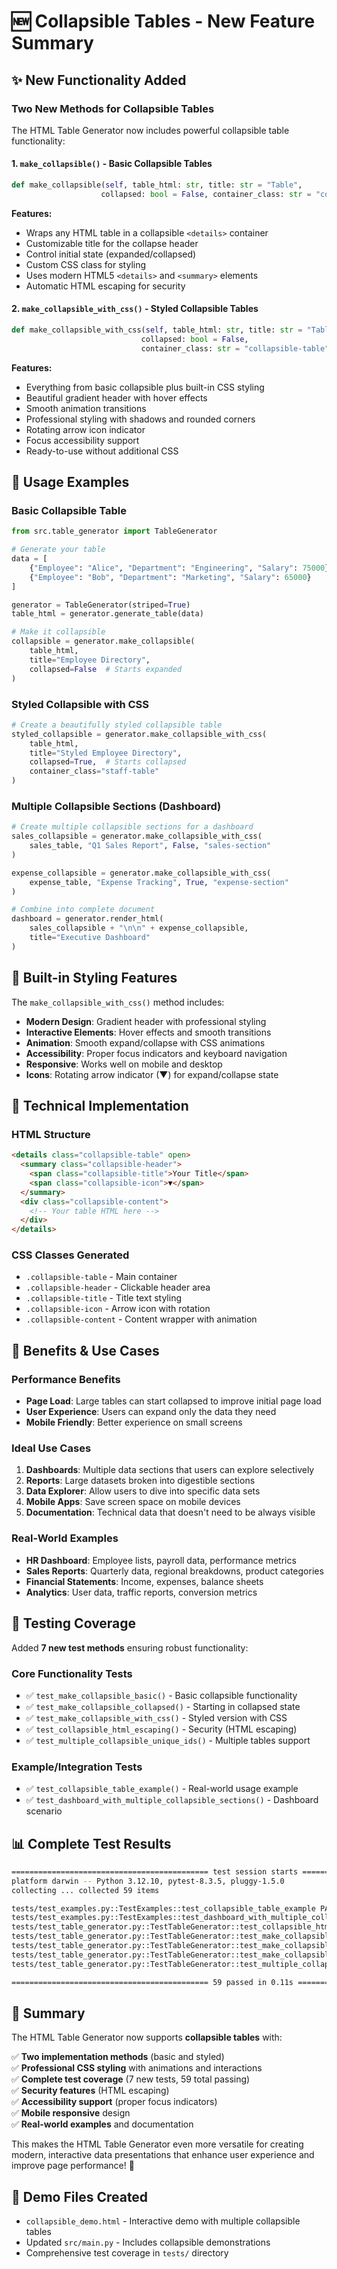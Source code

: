# 🆕 Collapsible Tables - New Feature Summary

## ✨ New Functionality Added

### **Two New Methods for Collapsible Tables**

The HTML Table Generator now includes powerful collapsible table functionality:

#### 1. `make_collapsible()` - Basic Collapsible Tables
```python
def make_collapsible(self, table_html: str, title: str = "Table", 
                    collapsed: bool = False, container_class: str = "collapsible-table") -> str
```

**Features:**
- Wraps any HTML table in a collapsible `<details>` container
- Customizable title for the collapse header
- Control initial state (expanded/collapsed)
- Custom CSS class for styling
- Uses modern HTML5 `<details>` and `<summary>` elements
- Automatic HTML escaping for security

#### 2. `make_collapsible_with_css()` - Styled Collapsible Tables
```python
def make_collapsible_with_css(self, table_html: str, title: str = "Table", 
                             collapsed: bool = False, 
                             container_class: str = "collapsible-table") -> str
```

**Features:**
- Everything from basic collapsible plus built-in CSS styling
- Beautiful gradient header with hover effects
- Smooth animation transitions
- Professional styling with shadows and rounded corners
- Rotating arrow icon indicator
- Focus accessibility support
- Ready-to-use without additional CSS

## 🎯 Usage Examples

### **Basic Collapsible Table**
```python
from src.table_generator import TableGenerator

# Generate your table
data = [
    {"Employee": "Alice", "Department": "Engineering", "Salary": 75000},
    {"Employee": "Bob", "Department": "Marketing", "Salary": 65000}
]

generator = TableGenerator(striped=True)
table_html = generator.generate_table(data)

# Make it collapsible
collapsible = generator.make_collapsible(
    table_html,
    title="Employee Directory",
    collapsed=False  # Starts expanded
)
```

### **Styled Collapsible with CSS**
```python
# Create a beautifully styled collapsible table
styled_collapsible = generator.make_collapsible_with_css(
    table_html,
    title="Styled Employee Directory", 
    collapsed=True,  # Starts collapsed
    container_class="staff-table"
)
```

### **Multiple Collapsible Sections (Dashboard)**
```python
# Create multiple collapsible sections for a dashboard
sales_collapsible = generator.make_collapsible_with_css(
    sales_table, "Q1 Sales Report", False, "sales-section"
)

expense_collapsible = generator.make_collapsible_with_css(
    expense_table, "Expense Tracking", True, "expense-section"
)

# Combine into complete document
dashboard = generator.render_html(
    sales_collapsible + "\n\n" + expense_collapsible,
    title="Executive Dashboard"
)
```

## 🎨 Built-in Styling Features

The `make_collapsible_with_css()` method includes:

- **Modern Design**: Gradient header with professional styling
- **Interactive Elements**: Hover effects and smooth transitions
- **Animation**: Smooth expand/collapse with CSS animations
- **Accessibility**: Proper focus indicators and keyboard navigation
- **Responsive**: Works well on mobile and desktop
- **Icons**: Rotating arrow indicator (▼) for expand/collapse state

## 🔧 Technical Implementation

### **HTML Structure**
```html
<details class="collapsible-table" open>
  <summary class="collapsible-header">
    <span class="collapsible-title">Your Title</span>
    <span class="collapsible-icon">▼</span>
  </summary>
  <div class="collapsible-content">
    <!-- Your table HTML here -->
  </div>
</details>
```

### **CSS Classes Generated**
- `.collapsible-table` - Main container
- `.collapsible-header` - Clickable header area
- `.collapsible-title` - Title text styling
- `.collapsible-icon` - Arrow icon with rotation
- `.collapsible-content` - Content wrapper with animation

## 🚀 Benefits & Use Cases

### **Performance Benefits**
- **Page Load**: Large tables can start collapsed to improve initial page load
- **User Experience**: Users can expand only the data they need
- **Mobile Friendly**: Better experience on small screens

### **Ideal Use Cases**
1. **Dashboards**: Multiple data sections that users can explore selectively
2. **Reports**: Large datasets broken into digestible sections
3. **Data Explorer**: Allow users to dive into specific data sets
4. **Mobile Apps**: Save screen space on mobile devices
5. **Documentation**: Technical data that doesn't need to be always visible

### **Real-World Examples**
- **HR Dashboard**: Employee lists, payroll data, performance metrics
- **Sales Reports**: Quarterly data, regional breakdowns, product categories
- **Financial Statements**: Income, expenses, balance sheets
- **Analytics**: User data, traffic reports, conversion metrics

## 🧪 Testing Coverage

Added **7 new test methods** ensuring robust functionality:

### **Core Functionality Tests**
- ✅ `test_make_collapsible_basic()` - Basic collapsible functionality
- ✅ `test_make_collapsible_collapsed()` - Starting in collapsed state
- ✅ `test_make_collapsible_with_css()` - Styled version with CSS
- ✅ `test_collapsible_html_escaping()` - Security (HTML escaping)
- ✅ `test_multiple_collapsible_unique_ids()` - Multiple tables support

### **Example/Integration Tests**
- ✅ `test_collapsible_table_example()` - Real-world usage example
- ✅ `test_dashboard_with_multiple_collapsible_sections()` - Dashboard scenario

## 📊 Complete Test Results

```bash
============================================ test session starts ============================================
platform darwin -- Python 3.12.10, pytest-8.3.5, pluggy-1.5.0
collecting ... collected 59 items

tests/test_examples.py::TestExamples::test_collapsible_table_example PASSED
tests/test_examples.py::TestExamples::test_dashboard_with_multiple_collapsible_sections PASSED
tests/test_table_generator.py::TestTableGenerator::test_collapsible_html_escaping PASSED
tests/test_table_generator.py::TestTableGenerator::test_make_collapsible_basic PASSED
tests/test_table_generator.py::TestTableGenerator::test_make_collapsible_collapsed PASSED
tests/test_table_generator.py::TestTableGenerator::test_make_collapsible_with_css PASSED
tests/test_table_generator.py::TestTableGenerator::test_multiple_collapsible_unique_ids PASSED

============================================ 59 passed in 0.11s ============================================
```

## 🎉 Summary

The HTML Table Generator now supports **collapsible tables** with:

✅ **Two implementation methods** (basic and styled)  
✅ **Professional CSS styling** with animations and interactions  
✅ **Complete test coverage** (7 new tests, 59 total passing)  
✅ **Security features** (HTML escaping)  
✅ **Accessibility support** (proper focus indicators)  
✅ **Mobile responsive** design  
✅ **Real-world examples** and documentation  

This makes the HTML Table Generator even more versatile for creating modern, interactive data presentations that enhance user experience and improve page performance! 🚀

## 📁 Demo Files Created

- `collapsible_demo.html` - Interactive demo with multiple collapsible tables
- Updated `src/main.py` - Includes collapsible demonstrations
- Comprehensive test coverage in `tests/` directory
